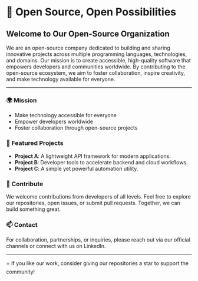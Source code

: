 # 🚀 Open Source, Open Possibilities

## Welcome to Our Open-Source Organization

We are an open-source company dedicated to building and sharing
innovative projects across multiple programming languages, technologies,
and domains. Our mission is to create accessible, high-quality software
that empowers developers and communities worldwide. By contributing to
the open-source ecosystem, we aim to foster collaboration, inspire
creativity, and make technology available for everyone.

------------------------------------------------------------------------

### 🌍 Mission

-   Make technology accessible for everyone
-   Empower developers worldwide
-   Foster collaboration through open-source projects

### 📌 Featured Projects

-   **Project A**: A lightweight API framework for modern applications.
-   **Project B**: Developer tools to accelerate backend and cloud
    workflows.
-   **Project C**: A simple yet powerful automation utility.

### 🤝 Contribute

We welcome contributions from developers of all levels. Feel free to
explore our repositories, open issues, or submit pull requests.
Together, we can build something great.

### 📫 Contact

For collaboration, partnerships, or inquiries, please reach out via our
official channels or connect with us on LinkedIn.

------------------------------------------------------------------------

⭐ If you like our work, consider giving our repositories a star to
support the community!

